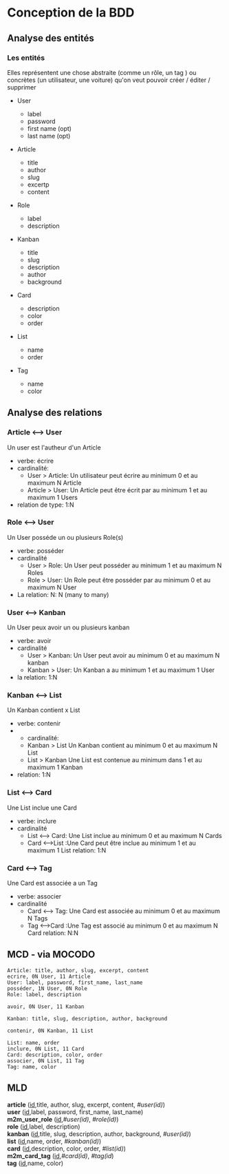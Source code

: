 # Conception de la BDD

## Analyse des entités

### Les entités 

Elles représentent une chose abstraite (comme un rôle, un tag ) ou concrètes (un utilisateur, une voiture) qu'on veut pouvoir créer / éditer / supprimer

* User
  * label
  * password
  * first name (opt)
  * last name (opt)

* Article
  * title
  * author
  * slug
  * excertp
  * content

* Role
  * label
  * description

* Kanban
  * title
  * slug
  * description
  * author
  * background

* Card
  * description
  * color
  * order

* List
  * name
  * order

* Tag
  * name
  * color
  

## Analyse des relations

### Article <--> User

Un user est l'autheur d'un Article

* verbe: écrire
* cardinalité:
  * User > Article: Un utilisateur peut écrire au minimum 0 et au maximum N  Article
  * Article > User: Un Article peut être écrit par au minimum 1 et au maximum 1 Users
* relation de type: 1:N

### Role <--> User

Un User posséde un ou plusieurs Role(s)

* verbe: posséder
* cardinalité
  * User > Role: Un User peut posséder au minimum 1 et au maximum N Roles
  * Role > User: Un Role peut être posséder par au minimum 0 et au maximum N User
* La relation: N: N (many to many)

### User <--> Kanban
Un User peux avoir un ou plusieurs kanban

* verbe: avoir
* cardinalité
  * User > Kanban: Un User peut avoir au minimum 0 et au maximum N kanban
  * Kanban > User: Un Kanban a au minimum 1 et au maximum 1 User
* la relation: 1:N
  
### Kanban <--> List

Un Kanban contient x List

* verbe: contenir
* * cardinalité:
  * Kanban > List Un Kanban contient au minimum 0 et au maximum N List
  * List > Kanban Une List est contenue au minimum dans 1 et au maximum 1 Kanban
* relation: 1:N

###  List <-->  Card
Une List inclue une Card

* verbe: inclure
* cardinalité
  * List <--> Card: Une List inclue au minimum 0 et au maximum N Cards
  * Card <-->List :Une Card peut être inclue au minimum 1 et au maximum 1 List
relation: 1:N

###  Card <-->  Tag
Une Card est associée a un Tag

* verbe: associer
* cardinalité
  * Card <--> Tag: Une Card est associée au minimum 0 et au maximum N Tags
  * Tag <-->Card :Une Tag est associé au minimum 0 et au maximum N Card
relation: N:N


## MCD - via MOCODO

```
Article: title, author, slug, excerpt, content
ecrire, 0N User, 11 Article
User: label, password, first_name, last_name
posséder, 1N User, 0N Role
Role: label, description

avoir, 0N User, 11 Kanban

Kanban: title, slug, description, author, background

contenir, 0N Kanban, 11 List

List: name, order
inclure, 0N List, 11 Card
Card: description, color, order
associer, 0N List, 11 Tag
Tag: name, color
```

## MLD

**article** (<ins>id</ins>,title, author, slug, excerpt, content, _#user(id)_)  
**user** (<ins>id</ins>,label, password, first_name, last_name)  
**m2m_user_role** (<ins>id</ins>,_#user(id)_, _#role(id)_)  
**role** (<ins>id</ins>,label, description)  
**kanban** (<ins>id</ins>,title, slug, description, author, background, _#user(id)_)  
**list** (<ins>id</ins>,name, order, _#kanban(id)_)  
**card** (<ins>id</ins>,description, color, order, _#list(id)_)  
**m2m_card_tag** (<ins>id</ins>,_#card(id)_, _#tag(id_)  
**tag** (<ins>id</ins>,name, color)

